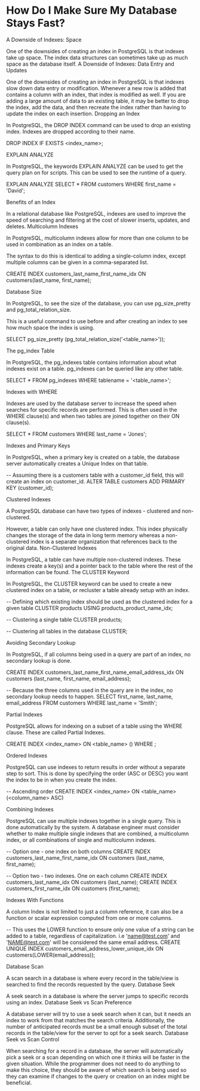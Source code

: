 # How Do I Make Sure My Database Stays Fast?

A Downside of Indexes: Space

One of the downsides of creating an index in PostgreSQL is that indexes take up space. The index data structures can sometimes take up as much space as the database itself.
A Downside of Indexes: Data Entry and Updates

One of the downsides of creating an index in PostgreSQL is that indexes slow down data entry or modification. Whenever a new row is added that contains a column with an index, that index is modified as well. If you are adding a large amount of data to an existing table, it may be better to drop the index, add the data, and then recreate the index rather than having to update the index on each insertion.
Dropping an Index

In PostgreSQL, the DROP INDEX command can be used to drop an existing index. Indexes are dropped according to their name.

DROP INDEX IF EXISTS <index_name>;

EXPLAIN ANALYZE

In PostgreSQL, the keywords EXPLAIN ANALYZE can be used to get the query plan on for scripts. This can be used to see the runtime of a query.

EXPLAIN ANALYZE SELECT * FROM customers WHERE first_name = 'David';

Benefits of an Index

In a relational database like PostgreSQL, indexes are used to improve the speed of searching and filtering at the cost of slower inserts, updates, and deletes.
Multicolumn Indexes

In PostgreSQL, multicolumn indexes allow for more than one column to be used in combination as an index on a table.

The syntax to do this is identical to adding a single-column index, except multiple columns can be given in a comma-separated list.

CREATE INDEX customers_last_name_first_name_idx ON customers(last_name, first_name);

Database Size

In PostgreSQL, to see the size of the database, you can use pg_size_pretty and pg_total_relation_size.

This is a useful command to use before and after creating an index to see how much space the index is using.

SELECT pg_size_pretty (pg_total_relation_size('<table_name>'));

The pg_index Table

In PostgreSQL, the pg_indexes table contains information about what indexes exist on a table. pg_indexes can be queried like any other table.

SELECT *
FROM pg_indexes
WHERE tablename = '<table_name>';

Indexes with WHERE

Indexes are used by the database server to increase the speed when searches for specific records are performed. This is often used in the WHERE clause(s) and when two tables are joined together on their ON clause(s).

SELECT * FROM customers WHERE last_name = 'Jones';

Indexes and Primary Keys

In PostgreSQL, when a primary key is created on a table, the database server automatically creates a Unique Index on that table.

-- Assuming there is a customers table with a customer_id field, this will create an index on customer_id.
ALTER TABLE customers ADD PRIMARY KEY (customer_id);

Clustered Indexes

A PostgreSQL database can have two types of indexes - clustered and non-clustered.

However, a table can only have one clustered index. This index physically changes the storage of the data in long term memory whereas a non-clustered index is a separate organization that references back to the original data.
Non-Clustered Indexes

In PostgreSQL, a table can have multiple non-clustered indexes. These indexes create a key(s) and a pointer back to the table where the rest of the information can be found.
The CLUSTER Keyword

In PostgreSQL, the CLUSTER keyword can be used to create a new clustered index on a table, or recluster a table already setup with an index.

-- Defining which existing index should be used as the clustered index for a given table
CLUSTER products USING products_product_name_idx;


-- Clustering a single table
CLUSTER products;

-- Clustering all tables in the database
CLUSTER;

Avoiding Secondary Lookup

In PostgreSQL, if all columns being used in a query are part of an index, no secondary lookup is done.

CREATE INDEX customers_last_name_first_name_email_address_idx 
ON customers (last_name, first_name, email_address);

-- Because the three columns used in the query are in the index, no secondary lookup needs to happen.
SELECT first_name, last_name, email_address
FROM customers
WHERE last_name = 'Smith';

Partial Indexes

PostgreSQL allows for indexing on a subset of a table using the WHERE clause. These are called Partial Indexes.

CREATE INDEX <index_name>
ON <table_name> (<column>)
WHERE <condition>;

Ordered Indexes

PostgreSQL can use indexes to return results in order without a separate step to sort. This is done by specifying the order (ASC or DESC) you want the index to be in when you create the index.

-- Ascending order
CREATE INDEX <index_name> ON <table_name> (<column_name> ASC)

Combining Indexes

PostgreSQL can use multiple indexes together in a single query. This is done automatically by the system. A database engineer must consider whether to make multiple single indexes that are combined, a multicolumn index, or all combinations of single and multicolumn indexes.

-- Option one - one index on both columns
CREATE INDEX customers_last_name_first_name_idx ON customers (last_name, first_name);

-- Option two - two indexes. One on each column
CREATE INDEX customers_last_name_idx ON customers (last_name);
CREATE INDEX customers_first_name_idx ON customers (first_name);

Indexes With Functions

A column Index is not limited to just a column reference, it can also be a function or scalar expression computed from one or more columns.

-- This uses the LOWER function to ensure only one value of a string can be added to a table, regardless of capitalization. i.e 'name@test.com' and 'NAME@test.com' will be considered the same email address.
CREATE UNIQUE INDEX customers_email_address_lower_unique_idx 
ON customers(LOWER(email_address));

Database Scan

A scan search in a database is where every record in the table/view is searched to find the records requested by the query.
Database Seek

A seek search in a database is where the server jumps to specific records using an index.
Database Seek vs Scan Preference

A database server will try to use a seek search when it can, but it needs an index to work from that matches the search criteria. Additionally, the number of anticipated records must be a small enough subset of the total records in the table/view for the server to opt for a seek search.
Database Seek vs Scan Control

When searching for a record in a database, the server will automatically pick a seek or a scan depending on which one it thinks will be faster in the given situation. While the programmer does not need to do anything to make this choice, they should be aware of which search is being used so they can examine if changes to the query or creation on an index might be beneficial.
